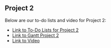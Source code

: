 
## Project 2
Below are our to-do lists and video for Project 2:
* [Link to To-Do Lists for Project 2](https://cuny-my.sharepoint.com/:x:/g/personal/rahib_khandaker19_qmail_cuny_edu/ES7ZyGUnHe9Ao7F4kJZHahwBqwo6f0tjxNoPFAqmZNr73g?e=hWUgVr)
* [Link to Gantt Project 2]()
* [Link to Video]()
